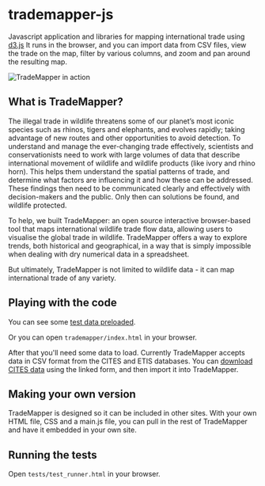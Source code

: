 trademapper-js
==============

Javascript application and libraries for mapping international trade using
[d3.js](http://d3js.org/)  It runs in the browser, and you can import data
from CSV files, view the trade on the map, filter by various columns, and
zoom and pan around the resulting map.

![TradeMapper in action](https://raw.githubusercontent.com/trademapper/trademapper-js/master/screenshot/trademapper.png)

What is TradeMapper?
--------------------

The illegal trade in wildlife threatens some of our planet’s most iconic
species such as rhinos, tigers and elephants, and evolves rapidly; taking
advantage of new routes and other opportunities to avoid detection. To
understand and manage the ever-changing trade effectively, scientists and
conservationists need to work with large volumes of data that describe
international movement of wildlife and wildlife products (like ivory and rhino
horn). This helps them understand the spatial patterns of trade, and determine
what factors are influencing it and how these can be addressed.  These findings
then need to be communicated clearly and effectively with decision-makers and
the public.  Only then can solutions be found, and wildlife protected.

To help, we built TradeMapper: an open source interactive browser-based tool
that maps international wildlife trade flow data, allowing users to visualise
the global trade in wildlife.  TradeMapper offers a way to explore trends, both
historical and geographical, in a way that is simply impossible when dealing
with dry numerical data in a spreadsheet.

But ultimately, TradeMapper is not limited to wildlife data - it can map
international trade of any variety.

Playing with the code
---------------------

You can see some [test data preloaded](http://trademapper.aptivate.org/?csvtype=cites&loadcsv=http://trademapper.aptivate.org/sample_data/cites/cites_unicorn.csv).

Or you can open `trademapper/index.html` in your browser.

After that you'll need some data to load.  Currently TradeMapper accepts data in
CSV format from the CITES and ETIS databases.  You can
[download CITES data](http://trade.cites.org/) using the linked form, and then
import it into TradeMapper.

Making your own version
-----------------------

TradeMapper is designed so it can be included in other sites.  With your own
HTML file, CSS and a main.js file, you can pull in the rest of TradeMapper and
have it embedded in your own site.


Running the tests
-----------------

Open `tests/test_runner.html` in your browser.
